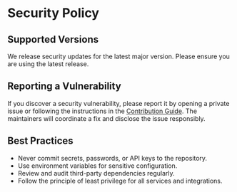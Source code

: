 # Security Policy

## Supported Versions

We release security updates for the latest major version. Please ensure you are using the latest release.

## Reporting a Vulnerability

If you discover a security vulnerability, please report it by opening a private issue or following the instructions in the [Contribution Guide](docs/CONTRIBUTING.md). The maintainers will coordinate a fix and disclose the issue responsibly.

## Best Practices
- Never commit secrets, passwords, or API keys to the repository.
- Use environment variables for sensitive configuration.
- Review and audit third-party dependencies regularly.
- Follow the principle of least privilege for all services and integrations.
